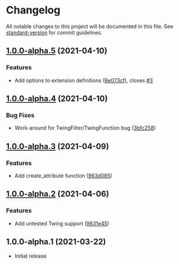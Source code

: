 # Changelog

All notable changes to this project will be documented in this file. See [standard-version](https://github.com/conventional-changelog/standard-version) for commit guidelines.

## [1.0.0-alpha.5](https://github.com/JohnAlbin/drupal-twig-extensions/compare/v1.0.0-alpha.4...v1.0.0-alpha.5) (2021-04-10)

### Features

- Add options to extension definitions ([8e073cf](https://github.com/JohnAlbin/drupal-twig-extensions/commit/8e073cf29b747b089096e28af2f1730c599bd082)), closes [#3](https://github.com/JohnAlbin/drupal-twig-extensions/issues/3)

## [1.0.0-alpha.4](https://github.com/JohnAlbin/drupal-twig-extensions/compare/v1.0.0-alpha.3...v1.0.0-alpha.4) (2021-04-10)

### Bug Fixes

- Work-around for TwingFilter/TwingFunction bug ([3bfc258](https://github.com/JohnAlbin/drupal-twig-extensions/commit/3bfc258d1339287e665abb1cafbcbb1aea2c8401))

## [1.0.0-alpha.3](https://github.com/JohnAlbin/drupal-twig-extensions/compare/v1.0.0-alpha.2...v1.0.0-alpha.3) (2021-04-09)

### Features

- Add create_attribute function ([963d085](https://github.com/JohnAlbin/drupal-twig-extensions/commit/963d085ab179ffe3e0cef24033a1ac55f9e6dd2f))

## [1.0.0-alpha.2](https://github.com/JohnAlbin/drupal-twig-extensions/compare/v1.0.0-alpha.1...v1.0.0-alpha.2) (2021-04-06)

### Features

- Add untested Twing support ([9831e45](https://github.com/JohnAlbin/drupal-twig-extensions/commit/9831e458920e9fde9a0c294d1ed51c09c9e087a8))

## 1.0.0-alpha.1 (2021-03-22)

- Initial release
